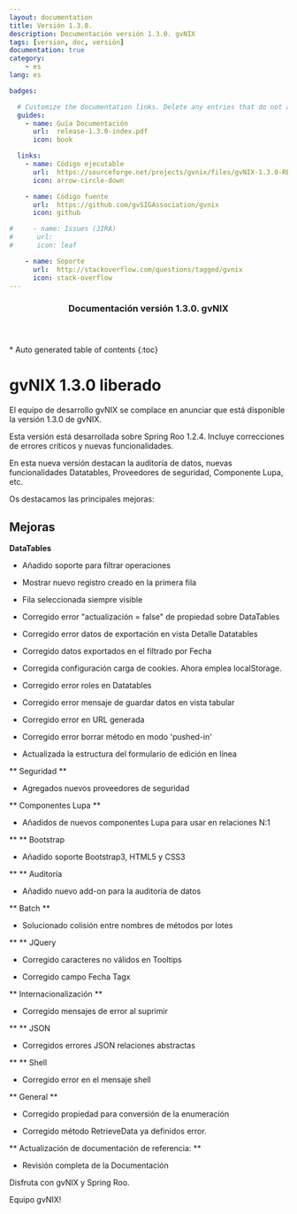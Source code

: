 ```yaml
---
layout: documentation
title: Versión 1.3.0.
description: Documentación versión 1.3.0. gvNIX
tags: [version, doc, versión]
documentation: true
category:
    - es
lang: es

badges:

  # Customize the documentation links. Delete any entries that do not apply.
  guides:
    - name: Guía Documentación
      url:  release-1.3.0-index.pdf
      icon: book

  links:
    - name: Código ejecutable
      url:  https://sourceforge.net/projects/gvnix/files/gvNIX-1.3.0-RELEASE.zip/download
      icon: arrow-circle-down

    - name: Código fuente
      url:  https://github.com/gvSIGAssociation/gvnix
      icon: github

#     - name: Issues (JIRA)
#      url:
#      icon: leaf

    - name: Soporte
      url:  http://stackoverflow.com/questions/tagged/gvnix
      icon: stack-overflow
---
```


<section id="table-of-contents" class="toc">
  <header>
    <h3>Documentación versión 1.3.0. gvNIX</h3>
  </header>
<div id="drawer" markdown="1">
*  Auto generated table of contents
{:toc}
</div>
</section><!-- /#table-of-contents -->

# gvNIX 1.3.0 liberado

El equipo de desarrollo gvNIX se complace en anunciar que está disponible la
versión 1.3.0 de gvNIX.

Esta versión está desarrollada sobre Spring Roo 1.2.4. Incluye correcciones de
errores críticos y nuevas funcionalidades.

En esta nueva versión destacan la auditoría de datos, nuevas funcionalidades
 Datatables, Proveedores de seguridad, Componente Lupa, etc.


Os destacamos las principales mejoras:

## Mejoras


**DataTables**

- Añadido soporte  para filtrar operaciones

- Mostrar nuevo registro creado en la primera fila

- Fila seleccionada siempre visible

- Corregido error "actualización = false" de propiedad sobre DataTables

- Corregido error datos de exportación en vista Detalle Datatables

- Corregido datos exportados en el filtrado por Fecha

- Corregida configuración carga de cookies. Ahora emplea localStorage.

- Corregido error roles en Datatables

- Corregido error mensaje de guardar datos en vista tabular

- Corregido error en URL generada

- Corregido error borrar método en modo 'pushed-in'

- Actualizada la estructura del formulario de edición en línea


** Seguridad **

- Agregados nuevos proveedores de seguridad

** Componentes Lupa **

- Añadidos de nuevos componentes Lupa para usar en relaciones N:1

** ** Bootstrap

- Añadido soporte Bootstrap3, HTML5 y CSS3

** ** Auditoría

- Añadido nuevo add-on para la auditoría de datos

** Batch **

- Solucionado colisión entre nombres de métodos por lotes

** ** JQuery

- Corregido caracteres no válidos en Tooltips

- Corregido campo Fecha Tagx

** Internacionalización **

- Corregido mensajes de error al suprimir

** ** JSON

- Corregidos errores JSON relaciones abstractas

** ** Shell

- Corregido error en el mensaje shell

** General **

- Corregido propiedad para conversión de la enumeración

- Corregido método RetrieveData ya definidos error.

** Actualización de documentación de referencia: **

- Revisión completa de la Documentación


Disfruta con gvNIX y Spring Roo.

Equipo gvNIX!